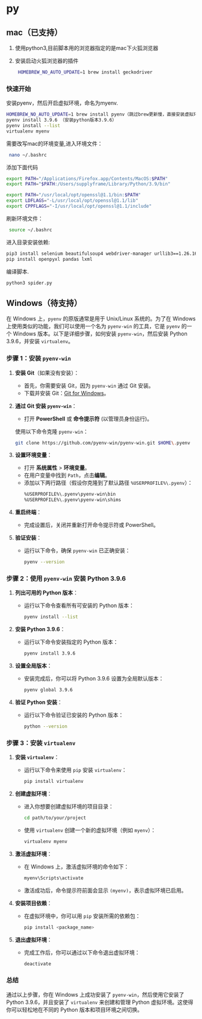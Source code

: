 # py
## mac（已支持）
1. 使用python3,目前脚本用的浏览器指定的是mac下火狐浏览器
   
2. 安装启动火狐浏览器的插件
   ```bash
    HOMEBREW_NO_AUTO_UPDATE=1 brew install geckodriver
   ``` 

### 快速开始

安装pyenv，然后开启虚拟环境，命名为myenv.

```bash
HOMEBREW_NO_AUTO_UPDATE=1 brew install pyenv（跳过brew更新慢，直接安装虚拟环境管理插件）
pyenv install 3.9.6 （安装python版本3.9.6）
pyenv install --list
virtualenv myenv  
```


需要改写mac的环境变量,进入环境文件：
   ```bash
    nano ~/.bashrc
   ```

添加下面代码
   ```bash
   export PATH="/Applications/Firefox.app/Contents/MacOS:$PATH"
   export PATH="$PATH:/Users/supplyframe/Library/Python/3.9/bin"

   export PATH="/usr/local/opt/openssl@1.1/bin:$PATH"
   export LDFLAGS="-L/usr/local/opt/openssl@1.1/lib"
   export CPPFLAGS="-I/usr/local/opt/openssl@1.1/include"
   ```

刷新环境文件：
   ```bash
    source ~/.bashrc 
   ```
    

进入目录安装依赖:

```bash
pip3 install selenium beautifulsoup4 webdriver-manager urllib3==1.26.16 list
pip install openpyxl pandas lxml

```


编译脚本.

```bash
python3 spider.py
```


## Windows（待支持）
在 Windows 上，`pyenv` 的原版通常是用于 Unix/Linux 系统的。为了在 Windows 上使用类似的功能，我们可以使用一个名为 `pyenv-win` 的工具，它是 `pyenv` 的一个 Windows 版本。以下是详细步骤，如何安装 `pyenv-win`，然后安装 Python 3.9.6，并安装 `virtualenv`。

### 步骤 1：安装 `pyenv-win`

1. **安装 Git**（如果没有安装）：
   - 首先，你需要安装 Git，因为 `pyenv-win` 通过 Git 安装。
   - 下载并安装 Git：[Git for Windows](https://git-scm.com/download/win)。

2. **通过 Git 安装 `pyenv-win`**：
   - 打开 **PowerShell** 或 **命令提示符** (以管理员身份运行)。

   使用以下命令克隆 `pyenv-win`：

   ```bash
   git clone https://github.com/pyenv-win/pyenv-win.git $HOME\.pyenv
   ```

3. **设置环境变量**：
   - 打开 **系统属性** > **环境变量**。
   - 在用户变量中找到 `Path`，点击**编辑**。
   - 添加以下两行路径（假设你克隆到了默认路径 `%USERPROFILE%\.pyenv`）：
     ```bash
     %USERPROFILE%\.pyenv\pyenv-win\bin
     %USERPROFILE%\.pyenv\pyenv-win\shims
     ```

4. **重启终端**：
   - 完成设置后，关闭并重新打开命令提示符或 PowerShell。

5. **验证安装**：
   - 运行以下命令，确保 `pyenv-win` 已正确安装：
     ```bash
     pyenv --version
     ```

### 步骤 2：使用 `pyenv-win` 安装 Python 3.9.6

1. **列出可用的 Python 版本**：
   - 运行以下命令查看所有可安装的 Python 版本：
     ```bash
     pyenv install --list
     ```

2. **安装 Python 3.9.6**：
   - 运行以下命令安装指定的 Python 版本：
     ```bash
     pyenv install 3.9.6
     ```

3. **设置全局版本**：
   - 安装完成后，你可以将 Python 3.9.6 设置为全局默认版本：
     ```bash
     pyenv global 3.9.6
     ```

4. **验证 Python 安装**：
   - 运行以下命令验证已安装的 Python 版本：
     ```bash
     python --version
     ```

### 步骤 3：安装 `virtualenv`

1. **安装 `virtualenv`**：
   - 运行以下命令来使用 `pip` 安装 `virtualenv`：
     ```bash
     pip install virtualenv
     ```

2. **创建虚拟环境**：
   - 进入你想要创建虚拟环境的项目目录：
     ```bash
     cd path/to/your/project
     ```

   - 使用 `virtualenv` 创建一个新的虚拟环境（例如 `myenv`）：
     ```bash
     virtualenv myenv
     ```

3. **激活虚拟环境**：
   - 在 Windows 上，激活虚拟环境的命令如下：
     ```bash
     myenv\Scripts\activate
     ```

   - 激活成功后，命令提示符前面会显示 `(myenv)`，表示虚拟环境已启用。

4. **安装项目依赖**：
   - 在虚拟环境中，你可以用 `pip` 安装所需的依赖包：
     ```bash
     pip install <package_name>
     ```

5. **退出虚拟环境**：
   - 完成工作后，你可以通过以下命令退出虚拟环境：
     ```bash
     deactivate
     ```

### 总结

通过以上步骤，你在 Windows 上成功安装了 `pyenv-win`，然后使用它安装了 Python 3.9.6，并且安装了 `virtualenv` 来创建和管理 Python 虚拟环境。这使得你可以轻松地在不同的 Python 版本和项目环境之间切换。

 
